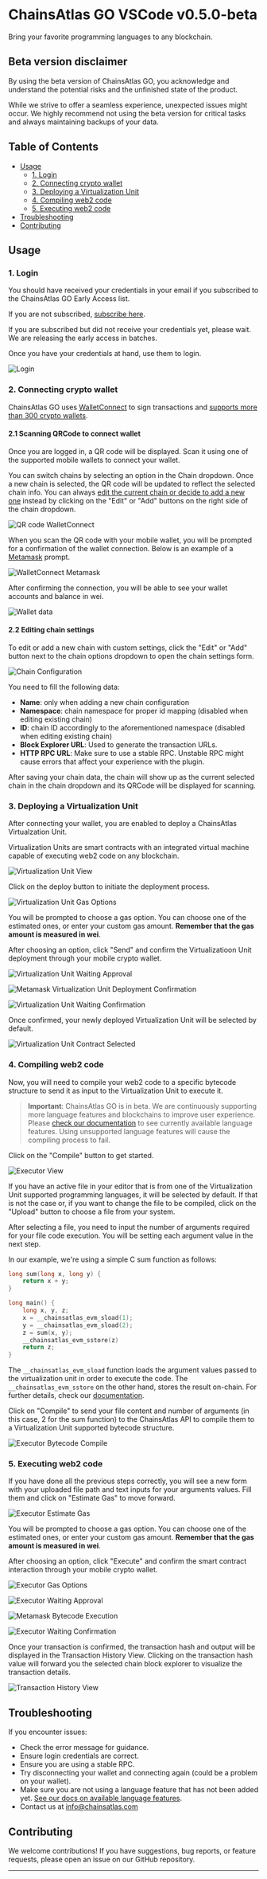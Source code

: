# **ChainsAtlas GO VSCode v0.5.0-beta**

Bring your favorite programming languages to any blockchain.

## Beta version disclaimer

By using the beta version of ChainsAtlas GO, you acknowledge and understand the potential risks and the unfinished state of the product.

While we strive to offer a seamless experience, unexpected issues might occur. We highly recommend not using the beta version for critical tasks and always maintaining backups of your data.

## **Table of Contents**

- [Usage](#usage)
  - [1. Login](#1-login)
  - [2. Connecting crypto wallet](#2-connecting-crypto-wallet)
  - [3. Deploying a Virtualization Unit](#3-deploying-a-virtualization-unit)
  - [4. Compiling web2 code](#4-compiling-web2-code)
  - [5. Executing web2 code](#5-executing-web2-code)
- [Troubleshooting](#troubleshooting)
- [Contributing](#contributing)

## Usage

### 1. Login

You should have received your credentials in your email if you subscribed to the ChainsAtlas GO Early Access list.

If you are not subscribed, [subscribe here](https://chainsatlas.com).

If you are subscribed but did not receive your credentials yet, please wait. We are releasing the early access in batches.

Once you have your credentials at hand, use them to login.

![Login](./assets/img/docs/login.png)

### 2. Connecting crypto wallet

ChainsAtlas GO uses [WalletConnect](https://walletconnect.com/) to sign transactions and [supports more than 300 crypto wallets](https://walletconnect.com/explorer?type=wallet).

#### 2.1 Scanning QRCode to connect wallet

Once you are logged in, a QR code will be displayed. Scan it using one of the supported mobile wallets to connect your wallet.

You can switch chains by selecting an option in the Chain dropdown. Once a new chain is selected, the QR code will be updated to reflect the selected chain info. You can always [edit the current chain or decide to add a new one](#2.2-editing-chain-settings) instead by clicking on the "Edit" or "Add" buttons on the right side of the chain dropdown.

![QR code WalletConnect](./assets/img/docs/qr-code-walletconnect.png)

When you scan the QR code with your mobile wallet, you will be prompted for a confirmation of the wallet connection. Below is an example of a [Metamask](https://metamask.io/) prompt.

![WalletConnect Metamask](./assets/img/docs/walletconnect-metamask.jpeg)

After confirming the connection, you will be able to see your wallet accounts and balance in wei.

![Wallet data](./assets/img/docs/wallet-data.png)

#### 2.2 Editing chain settings

To edit or add a new chain with custom settings, click the "Edit" or "Add" button next to the chain options dropdown to open the chain settings form.

![Chain Configuration](./assets/img/docs/chain-config.jpg)

You need to fill the following data:

- **Name**: only when adding a new chain configuration
- **Namespace**: chain namespace for proper id mapping (disabled when editing existing chain)
- **ID**: chain ID accordingly to the aforementioned namespace (disabled when editing existing chain)
- **Block Explorer URL**: Used to generate the transaction URLs.
- **HTTP RPC URL**: Make sure to use a stable RPC. Unstable RPC might cause errors that affect your experience with the plugin.

After saving your chain data, the chain will show up as the current selected chain in the chain dropdown and its QRCode will be displayed for scanning.

### 3. Deploying a Virtualization Unit

After connecting your wallet, you are enabled to deploy a ChainsAtlas Virtualzation Unit.

Virtualization Units are smart contracts with an integrated virtual machine capable of executing web2 code on any blockchain.

![Virtualization Unit View](./assets/img/docs/virtualization-unit-view.png)

Click on the deploy button to initiate the deployment process.

![Virtualization Unit Gas Options](./assets/img/docs/virtualization-unit-gas.png)

You will be prompted to choose a gas option. You can choose one of the estimated ones, or enter your custom gas amount. **Remember that the gas amount is measured in wei**.

After choosing an option, click "Send" and confirm the Virtualizatioon Unit deployment through your mobile crypto wallet.

![Virtualization Unit Waiting Approval](./assets/img/docs/virtualization-unit-waiting-approval.png)

![Metamask Virtualization Unit Deployment Confirmation](./assets/img/docs/metamask-v-unit-deploy.jpeg)

![Virtualization Unit Waiting Confirmation](./assets/img/docs/virtualization-unit-waiting-confirmation.png)

Once confirmed, your newly deployed Virtualization Unit will be selected by default.

![Virtualization Unit Contract Selected](./assets/img/docs/virtualization-unit-contract-selected.png)

### 4. Compiling web2 code

Now, you will need to compile your web2 code to a specific bytecode structure to send it as input to the Virtualization Unit to execute it.

> **Important**: ChainsAtlas GO is in beta. We are continuously supporting more language features and blockchains to improve user experience. Please [check our documentation](https://docs.chainsatlas.com/) to see currently available language features. Using unsupported language features will cause the compiling process to fail.

Click on the "Compile" button to get started.

![Executor View](./assets/img/docs/executor-view.png)

If you have an active file in your editor that is from one of the Virtualization Unit supported programming languages, it will be selected by default. If that is not the case or, if you want to change the file to be compiled, click on the "Upload" button to choose a file from your system.

After selecting a file, you need to input the number of arguments required for your file code execution. You will be setting each argument value in the next step.

In our example, we're using a simple C sum function as follows:

```c
long sum(long x, long y) {
    return x + y;
}

long main() {
    long x, y, z;
    x = __chainsatlas_evm_sload(1);
    y = __chainsatlas_evm_sload(2);
    z = sum(x, y);
    __chainsatlas_evm_sstore(z)
    return z;
}
```

The `__chainsatlas_evm_sload` function loads the argument values passed to the virtualization unit in order to execute the code. The `__chainsatlas_evm_sstore` on the other hand, stores the result on-chain. For further details, check our [documentation](https://docs.chainsatlas.com/).

Click on "Compile" to send your file content and number of arguments (in this case, 2 for the sum function) to the ChainsAtlas API to compile them to a Virtualization Unit supported bytecode structure.

![Executor Bytecode Compile](./assets/img/docs/executor-compile.png)

### 5. Executing web2 code

If you have done all the previous steps correctly, you will see a new form with your uploaded file path and text inputs for your arguments values. Fill them and click on "Estimate Gas" to move forward.

![Executor Estimate Gas](./assets/img/docs/executor-estimated-gas.png)

You will be prompted to choose a gas option. You can choose one of the estimated ones, or enter your custom gas amount. **Remember that the gas amount is measured in wei**.

After choosing an option, click "Execute" and confirm the smart contract interaction through your mobile crypto wallet.

![Executor Gas Options](./assets/img/docs/executor-gas-option.png)

![Executor Waiting Approval](./assets/img/docs/executor-waiting-approval.png)

![Metamask Bytecode Execution](./assets/img/docs/metamask-bytecode-execution.jpeg)

![Executor Waiting Confirmation](./assets/img/docs/executor-waiting-confirmation.png)

Once your transaction is confirmed, the transaction hash and output will be displayed in the Transaction History View. Clicking on the transaction hash value will forward you the selected chain block explorer to visualize the transaction details.

![Transaction History View](./assets/img/docs/transaction-history-view.png)

## Troubleshooting

If you encounter issues:

- Check the error message for guidance.
- Ensure login credentials are correct.
- Ensure you are using a stable RPC.
- Try disconnecting your wallet and connecting again (could be a problem on your wallet).
- Make sure you are not using a language feature that has not been added yet. [See our docs on available language features](https://docs.chainsatlas.com/).
- Contact us at info@chainsatlas.com

## Contributing

We welcome contributions! If you have suggestions, bug reports, or feature requests, please open an issue on our GitHub repository.

---
